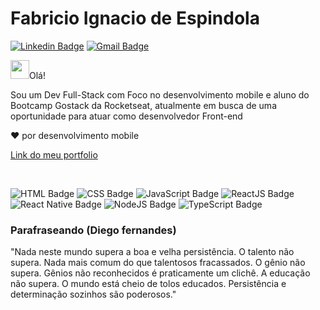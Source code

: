 # **Fabricio Ignacio de Espindola** 

[![Linkedin Badge](https://img.shields.io/badge/-Fabricio%20Iganacio-blue?style=flat-square&logo=Linkedin&logoColor=white&link=https://www.linkedin.com/in/fabricio-ignacio-de-espindola-3b446814b/)](https://www.linkedin.com/in/fabricio-ignacio-de-espindola-3b446814b/)
[![Gmail Badge](https://img.shields.io/badge/-fabricioig863@gmail.com-c14438?style=flat-square&logo=Gmail&logoColor=white&link=mailto:fabricioig863@gmail.com)](mailto:fabricioig863@gmail.com)


<img src="https://camo.githubusercontent.com/e8e7b06ecf583bc040eb60e44eb5b8e0ecc5421320a92929ce21522dbc34c891/68747470733a2f2f6d656469612e67697068792e636f6d2f6d656469612f6876524a434c467a6361737252346961377a2f67697068792e676966" width="30px" data-canonical-src="https://media.giphy.com/media/hvRJCLFzcasrR4ia7z/giphy.gif" style="max-width:100%;">Olá! 

Sou um Dev Full-Stack com Foco no desenvolvimento mobile e aluno do Bootcamp Gostack da Rocketseat, atualmente em busca de uma oportunidade para atuar como desenvolvedor Front-end<br /> 

❤️ por desenvolvimento mobile 

[Link do meu portfolio](https://portfolio-eight-inky.vercel.app/)

<br />
 
![HTML Badge](https://img.shields.io/badge/-HTML-orange)
![CSS Badge](https://img.shields.io/badge/-CSS-blue)
![JavaScript Badge](https://img.shields.io/badge/-JavaScript-yellow)
![ReactJS Badge](https://img.shields.io/badge/-ReactJS-blue)
![React Native Badge](https://img.shields.io/badge/-React%20Native-purple)
![NodeJS Badge](https://img.shields.io/badge/-Node.js-green) 
![TypeScript Badge](https://img.shields.io/badge/-TypeScript-blue)


<h3>Parafraseando (Diego fernandes)</h3>
<p>
"Nada neste mundo supera a boa e velha persistência. O talento não supera. Nada mais comum do que talentosos fracassados. O gênio não supera. Gênios não reconhecidos é praticamente um clichê. A educação não supera. O mundo está cheio de tolos educados. Persistência e determinação sozinhos são poderosos."
</p>

